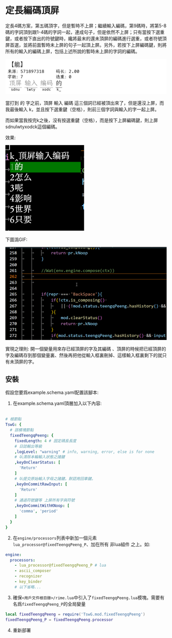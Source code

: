 # 定長編碼頂屏



定長4碼方案，第五碼頂字，但是暫時不上屏；繼續輸入編碼，第9碼時，將第5-8碼的字詞頂到跟1-4碼的字詞一起，連成句子，但是依然不上屏；只有當按下選重鍵，或者按下直出的符號鍵時，纔將最末的還未頂屏的編碼進行選重，或者符號頂屏首選，並將前面暫時未上屏的句子一起頂上屏。另外，若按下上屏編碼鍵，則將所有的輸入的編碼上屏，包括上述所說的暫時未上屏的字詞的編碼。



![alt text](img/eff0d616aec0f61e8110ff5cb0c9b316.jpg)


當打到 的 字之前，頂屏 輸入 編碼 這三個詞已經被頂出來了，但是還沒上屏，而我最後輸入 k，並且按下選重鍵（空格），則前三個字詞與輸入的字一起上屏。

而如果當我按完k之後，沒有按選重鍵（空格），而是按下上屏編碼鍵，則上屏sdnulwtyxodck這個編碼。

效果:

![alt text](img/fe16bbd7924b4552a7cae713ec030f2f.png)

下圖潙GIF:

![alt text](img/Code_MSDKi3W9uQ.gif)


實現之理則:
開一個變量用來存已經頂屏的字及其編碼 、頂屏的時候把已經頂屏的字及編碼存到那個變量裏、然後再把他從輸入框裏刪掉、這樣輸入框裏剩下的就只有未頂屏的字。

## 安裝
假設您要爲example.schema.yaml配置該腳本:

1. 在example.schema.yaml頂層加入以下內容:
```yaml

# 根節點
TswG: {
  # 該模塊節點
  fixedTeengqPeeng: {
    fixedLength: 4 # 固定碼長長度
	# 日誌輸出等級
    ,logLevel: "warning" # info, warning, error, else is for none
	# 㕥清除本輪輸入狀態之諸鍵
    ,keyOnClearStatus: [
      'Return'
    ]
	# 㕥提交原始輸入字母之諸鍵。默認用回車鍵。
    ,keyOnCommitRawInput: [
      'Return'
    ]
	# 通過符號鍵等 上屏所有字與符號
    ,keyOnCommitWithKNoop: [
      'comma', 'period'
    ]
  }
}
```

2. 在`engine/processors`列表中新加一個元素`lua_processor@fixedTeengqPeeng_P`、加在所有 非lua組件 之上。如:
```yaml
engine:
  processors:
    - lua_processor@fixedTeengqPeeng_P # lua
    - ascii_composer
    - recognizer
    - key_binder
    # 以下省略...
```

3. 確保`<用戶文件根目錄>/rime.lua`中引入了`fixedTeengqPeeng.lua`模塊。需要有 名爲`fixedTeengqPeeng_P`的全局變量

```lua
local fixedTeengqPeeng = require('TswG.mod.fixedTeengqPeeng')
fixedTeengqPeeng_P = fixedTeengqPeeng.processor
```


4. 重新部署